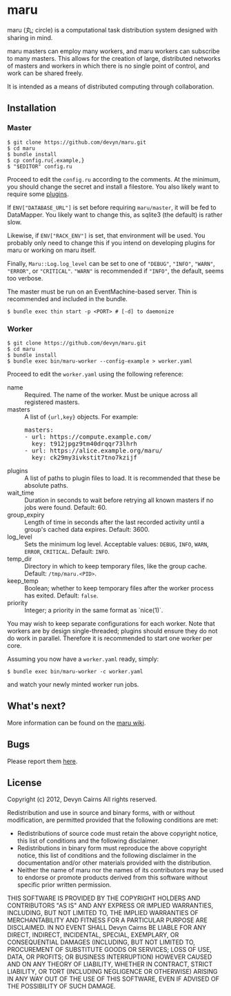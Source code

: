 # maru

maru (丸; circle) is a computational task distribution system designed with sharing in mind.

maru masters can employ many workers, and maru workers can subscribe to many masters.
This allows for the creation of large, distributed networks of masters and workers in
which there is no single point of control, and work can be shared freely.

It is intended as a means of distributed computing through collaboration.

## Installation

### Master

    $ git clone https://github.com/devyn/maru.git
    $ cd maru
    $ bundle install 
    $ cp config.ru{.example,}
    $ "$EDITOR" config.ru

Proceed to edit the `config.ru` according to the comments. At the minimum, you should change
the secret and install a filestore. You also likely want to require some
[plugins](https://github.com/devyn/maru/wiki/Plugins).

If `ENV["DATABASE_URL"]` is set before requiring `maru/master`, it will be fed to DataMapper.
You likely want to change this, as sqlite3 (the default) is rather slow.

Likewise, if `ENV["RACK_ENV"]` is set, that environment will be used. You probably only need to
change this if you intend on developing plugins for maru or working on maru itself.

Finally, `Maru::Log.log_level` can be set to one of `"DEBUG"`, `"INFO"`, `"WARN"`, `"ERROR"`,
or `"CRITICAL"`. `"WARN"` is recommended if `"INFO"`, the default, seems too verbose.

The master must be run on an EventMachine-based server. Thin is recommended and included in the
bundle.

    $ bundle exec thin start -p <PORT> # [-d] to daemonize

### Worker

    $ git clone https://github.com/devyn/maru.git
    $ cd maru
    $ bundle install
    $ bundle exec bin/maru-worker --config-example > worker.yaml

Proceed to edit the `worker.yaml` using the following reference:

<dl>
<dt>name</dt>
<dd>
  Required. The name of the worker. Must be unique across all registered masters.
</dd>
<dt>masters</dt>
<dd>
  A list of <code>{url,key}</code> objects. For example:

<pre>
masters:
- url: https://compute.example.com/
  key: t912jpgz9tm40drqqr73lhrh
- url: https://alice.example.org/maru/
  key: ck29my3ivkstit7tno7kzijf
</pre>
</dd>
<dt>plugins</dt>
<dd>
  A list of paths to plugin files to load. It is recommended that these be absolute paths.
</dd>
<dt>wait_time</dt>
<dd>
  Duration in seconds to wait before retrying all known masters if no jobs were found.
  Default: 60.
</dd>
<dt>group_expiry</dt>
<dd>
  Length of time in seconds after the last recorded activity until a group's cached data expires.
  Default: 3600.
</dd>
<dt>log_level</dt>
<dd>
  Sets the minimum log level. Acceptable values: <code>DEBUG</code>, <code>INFO</code>,
  <code>WARN</code>, <code>ERROR</code>, <code>CRITICAL</code>.
  Default: <code>INFO</code>.
</dd>
<dt>temp_dir</dt>
<dd>
  Directory in which to keep temporary files, like the group cache.
  Default: <code>/tmp/maru.&lt;PID&gt;</code>.
</dd>
<dt>keep_temp</dt>
<dd>
  Boolean; whether to keep temporary files after the worker process has exited.
  Default: <code>false</code>.
</dd>
<dt>priority</dt>
<dd>
  Integer; a priority in the same format as `nice(1)`.
</dd>
</dl>

You may wish to keep separate configurations for each worker. Note that workers are by design
single-threaded; plugins should ensure they do not do work in parallel. Therefore it is
recommended to start one worker per core.

Assuming you now have a `worker.yaml` ready, simply:

    $ bundle exec bin/maru-worker -c worker.yaml

and watch your newly minted worker run jobs.

## What's next?

More information can be found on the [maru wiki](https://github.com/devyn/maru/wiki/).

## Bugs

Please report them [here](https://github.com/devyn/maru/issues/).

## License

Copyright (c) 2012, Devyn Cairns
All rights reserved.

Redistribution and use in source and binary forms, with or without
modification, are permitted provided that the following conditions are met:

* Redistributions of source code must retain the above copyright
  notice, this list of conditions and the following disclaimer.
* Redistributions in binary form must reproduce the above copyright
  notice, this list of conditions and the following disclaimer in the
  documentation and/or other materials provided with the distribution.
* Neither the name of maru nor the
  names of its contributors may be used to endorse or promote products
  derived from this software without specific prior written permission.

THIS SOFTWARE IS PROVIDED BY THE COPYRIGHT HOLDERS AND CONTRIBUTORS "AS IS" AND
ANY EXPRESS OR IMPLIED WARRANTIES, INCLUDING, BUT NOT LIMITED TO, THE IMPLIED
WARRANTIES OF MERCHANTABILITY AND FITNESS FOR A PARTICULAR PURPOSE ARE
DISCLAIMED. IN NO EVENT SHALL Devyn Cairns BE LIABLE FOR ANY
DIRECT, INDIRECT, INCIDENTAL, SPECIAL, EXEMPLARY, OR CONSEQUENTIAL DAMAGES
(INCLUDING, BUT NOT LIMITED TO, PROCUREMENT OF SUBSTITUTE GOODS OR SERVICES;
LOSS OF USE, DATA, OR PROFITS; OR BUSINESS INTERRUPTION) HOWEVER CAUSED AND
ON ANY THEORY OF LIABILITY, WHETHER IN CONTRACT, STRICT LIABILITY, OR TORT
(INCLUDING NEGLIGENCE OR OTHERWISE) ARISING IN ANY WAY OUT OF THE USE OF THIS
SOFTWARE, EVEN IF ADVISED OF THE POSSIBILITY OF SUCH DAMAGE.

